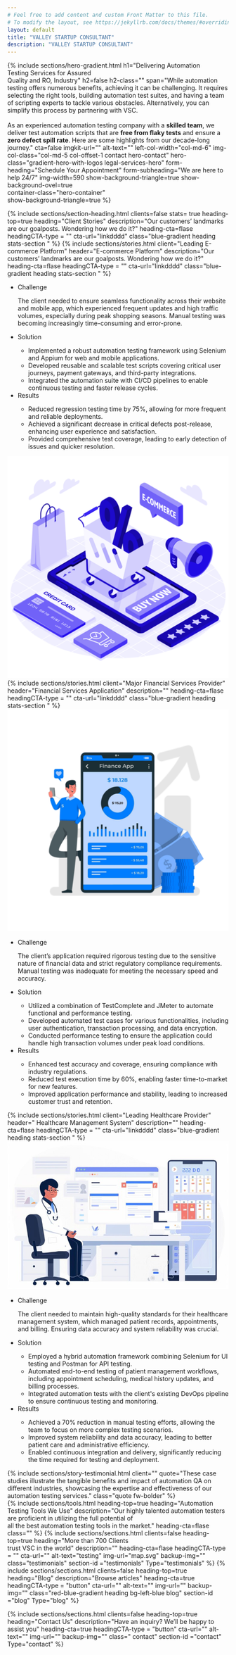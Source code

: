 ```yaml
---
# Feel free to add content and custom Front Matter to this file.
# To modify the layout, see https://jekyllrb.com/docs/themes/#overriding-theme-defaults
layout: default
title: "VALLEY STARTUP CONSULTANT"
description: "VALLEY STARTUP CONSULTANT"
---
```

{% include sections/hero-gradient.html 
  h1="Delivering Automation <br>Testing  Services for <span>Assured <br> Quality and RO, Industry</span>"
  h2=false
  h2-class=""
  span="While automation testing offers numerous benefits, achieving it can be challenging. It requires selecting the right tools, building automation test suites, and having a team of scripting experts to tackle various obstacles. Alternatively, you can simplify this process by partnering with VSC. <br> <br>As an experienced automation testing company with a <strong>skilled team</strong>, we deliver test automation scripts that are <strong>free from flaky tests</strong> and ensure a <strong>zero defect spill rate</strong>. Here are some highlights from our decade-long journey."
  cta=false
  imgkit-url=""
  alt-text=""
  left-col-width="col-md-6"
  img-col-class="col-md-5 col-offset-1 contact hero-contact" 
  hero-class="gradient-hero-with-logos legal-services-hero"
  form-heading="Schedule Your Appointment"
  form-subheading="We are here to help 24/7"
  img-width=590
  show-background-triangle=true
  show-background-ovel=true  
  container-class="hero-container"  
  show-background-triangle=true
%}
<section class="section justify-content-end justify-content-lg-center blue-gradient heading stats-section">
  <div class="container">
    {% include sections/section-heading.html
      clients=false
      stats= true
      heading-top=true
      heading="Client Stories"
      description="Our customers’ landmarks are our goalposts. Wondering how we do it?"
      heading-cta=flase
      headingCTA-type = ""
      cta-url="linkdddd"   
      class="blue-gradient heading stats-section "      
    %} 
    {% include sections/stories.html
      client="Leading E-commerce Platform"
      header="E-commerce Platform"
      description="Our customers’ landmarks are our goalposts. Wondering how we do it?"
      heading-cta=flase
      headingCTA-type = ""
      cta-url="linkdddd"   
      class="blue-gradient heading stats-section "      
    %}   
    <div class="row">
      <div class="col-md-7 order-md-1 order-2">
          <ul class="stories-list">
              <li>
                  <div class="title">Challenge</div>
                  <div class="content">
                      <p>The client needed to ensure seamless functionality across their website and mobile app, which experienced frequent updates and high traffic volumes, especially during peak shopping seasons. Manual testing was becoming increasingly time-consuming and error-prone.</p>
                  </div>              
              </li>              
              <li>
                  <div class="title">Solution</div>
                  <div class="content">
                     <ul>
                         <li>Implemented a robust automation testing framework using Selenium and Appium for web and mobile applications.</li>                         
                         <li>Developed reusable and scalable test scripts covering critical user journeys, payment gateways, and third-party integrations.</li>                         
                         <li>Integrated the automation suite with CI/CD pipelines to enable continuous testing and faster release cycles.</li>
                     </ul>
                  </div>              
              </li>              
              <li>
                  <div class="title">Results</div>
                  <div class="content">
                     <ul>
                         <li>Reduced regression testing time by 75%, allowing for more frequent and reliable deployments.</li>                         
                         <li>Achieved a significant decrease in critical defects post-release, enhancing user experience and satisfaction.</li>                         
                         <li>Provided comprehensive test coverage, leading to early detection of issues and quicker resolution.</li>
                     </ul>
                  </div>              
              </li>
          </ul>
      </div>
      <div class="col-md-5 order-md-2 order-1">
          <img src="/assets/img/ecommerce.svg" alt="" class="ecommerce img-fluid">
      </div>
    </div>
    {% include sections/stories.html
      client="Major Financial Services Provider"
      header="Financial Services Application"
      description=""
      heading-cta=flase
      headingCTA-type = ""
      cta-url="linkdddd"   
      class="blue-gradient heading stats-section "      
    %}   
    <div class="row">
      <div class="col-md-5 order-md-1 order-2">
          <img src="/assets/img/finance-app.svg" alt="" class="ecommerce img-fluid">
      </div>
      <div class="col-md-7 order-md-2 order-1">
          <ul class="stories-list">
              <li>
                  <div class="title">Challenge</div>
                  <div class="content">
                      <p>The client’s application required rigorous testing due to the sensitive nature of financial data and strict regulatory compliance requirements. Manual testing was inadequate for meeting the necessary speed and accuracy.</p>
                  </div>              
              </li>              
              <li>
                  <div class="title">Solution</div>
                  <div class="content">
                     <ul>
                         <li>Utilized a combination of TestComplete and JMeter to automate functional and performance testing.</li>                         
                         <li>Developed automated test cases for various functionalities, including user authentication, transaction processing, and data encryption.</li>                         
                         <li>Conducted performance testing to ensure the application could handle high transaction volumes under peak load conditions.</li>
                     </ul>
                  </div>              
              </li>              
              <li>
                  <div class="title">Results</div>
                  <div class="content">
                     <ul>
                         <li>Enhanced test accuracy and coverage, ensuring compliance with industry regulations.</li>                         
                         <li>Reduced test execution time by 60%, enabling faster time-to-market for new features.</li>                         
                         <li>Improved application performance and stability, leading to increased customer trust and retention.</li>
                     </ul>
                  </div>              
              </li>
          </ul>
      </div>
    </div>
    {% include sections/stories.html
      client="Leading Healthcare Provider"
      header=" Healthcare Management System"
      description=""
      heading-cta=flase
      headingCTA-type = ""
      cta-url="linkdddd"   
      class="blue-gradient heading stats-section "      
    %}   
    <div class="row">
      <div class="col-md-5 order-md-2 order-2">
          <img src="/assets/img/health.jpeg" alt="" class="ecommerce img-fluid">
      </div>
      <div class="col-md-7 order-md-1 order-2">
          <ul class="stories-list">
              <li>
                  <div class="title">Challenge</div>
                  <div class="content">
                      <p>The client needed to maintain high-quality standards for their healthcare management system, which managed patient records, appointments, and billing. Ensuring data accuracy and system reliability was crucial.</p>
                  </div>              
              </li>              
              <li>
                  <div class="title">Solution</div>
                  <div class="content">
                     <ul>
                         <li>Employed a hybrid automation framework combining Selenium for UI testing and Postman for API testing.</li>                         
                         <li>Automated end-to-end testing of patient management workflows, including appointment scheduling, medical history updates, and  billing processes.</li>                         
                         <li>Integrated automation tests with the client's existing DevOps pipeline to ensure continuous testing and monitoring.</li>
                     </ul>
                  </div>              
              </li>              
              <li>
                  <div class="title">Results</div>
                  <div class="content">
                     <ul>
                         <li>Achieved a 70% reduction in manual testing efforts, allowing the team to focus on more complex testing scenarios.</li>                         
                         <li>Improved system reliability and data accuracy, leading to better patient care and administrative efficiency.</li>                         
                         <li>Enabled continuous integration and delivery, significantly reducing the time required for testing and deployment.</li>
                     </ul>
                  </div>              
              </li>
          </ul>
      </div>
    </div>
     {% include sections/story-testimonial.html
      client=""
      quote="These case studies illustrate the tangible benefits and impact of automation QA on different industries, showcasing the expertise and effectiveness of our automation testing services."
      class="quote fw-bolder"      
    %}  

</div>
  </section>
{% include sections/tools.html      
      heading-top=true
      heading="Automation Testing Tools We Use"
      description="Our highly talented automation testers are proficient in utilizing the full potential of <br>all the best automation testing tools in the market."
      heading-cta=flase      
      class=""  %} 
{% include sections/sections.html
      clients=false
      heading-top=true
      heading="More than 700 Clients <br> trust VSC in the world"
      description=""
      heading-cta=flase
      headingCTA-type = ""
      cta-url=""
      alt-text="testing"
      img-url="map.svg"
      backup-img=""
      class="testimonials"
      section-id ="testimonials"
      Type="testimonials"
    %}   
{% include sections/sections.html
      clients=false
      heading-top=true
      heading="Blog"
      description="Browse articles"
      heading-cta=true
      headingCTA-type = "button"
      cta-url=""
      alt-text=""
      img-url=""
      backup-img=""
      class="red-blue-gradient heading bg-left-blue blog"
      section-id ="blog"
      Type="blog"
    %}

    
{% include sections/sections.html
      clients=false
      heading-top=true
      heading="Contact Us"
      description="Have an inquiry? We’ll be happy to assist you"
      heading-cta=true
      headingCTA-type = "button"
      cta-url=""
      alt-text=""
      img-url=""
      backup-img=""
      class=" contact"
      section-id ="contact"
      Type="contact"
    %}
    


